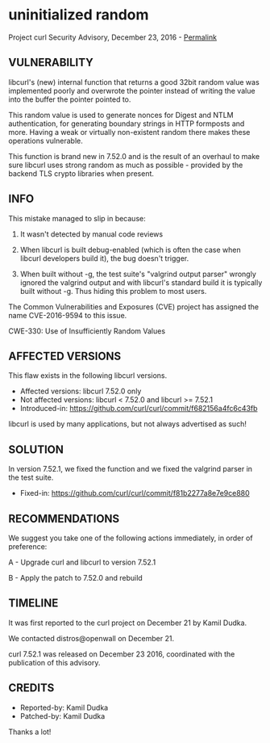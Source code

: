 uninitialized random
====================

Project curl Security Advisory, December 23, 2016 -
[Permalink](https://curl.se/docs/CVE-2016-9594.html)

VULNERABILITY
-------------

libcurl's (new) internal function that returns a good 32bit random value was
implemented poorly and overwrote the pointer instead of writing the value into
the buffer the pointer pointed to.

This random value is used to generate nonces for Digest and NTLM
authentication, for generating boundary strings in HTTP formposts and
more. Having a weak or virtually non-existent random there makes these
operations vulnerable.

This function is brand new in 7.52.0 and is the result of an overhaul to make
sure libcurl uses strong random as much as possible - provided by the backend
TLS crypto libraries when present.

INFO
----

This mistake managed to slip in because:

 1. It wasn't detected by manual code reviews

 2. When libcurl is built debug-enabled (which is often the case when libcurl
    developers build it), the bug doesn't trigger.

 3. When built without -g, the test suite's "valgrind output parser" wrongly
    ignored the valgrind output and with libcurl's standard build it is
    typically built without -g. Thus hiding this problem to most users.

The Common Vulnerabilities and Exposures (CVE) project has assigned the name
CVE-2016-9594 to this issue.

CWE-330: Use of Insufficiently Random Values

AFFECTED VERSIONS
-----------------

This flaw exists in the following libcurl versions.

- Affected versions: libcurl 7.52.0 only
- Not affected versions: libcurl < 7.52.0 and libcurl >= 7.52.1
- Introduced-in: https://github.com/curl/curl/commit/f682156a4fc6c43fb

libcurl is used by many applications, but not always advertised as such!

SOLUTION
------------

In version 7.52.1, we fixed the function and we fixed the valgrind parser in
the test suite.

- Fixed-in: https://github.com/curl/curl/commit/f81b2277a8e7e9ce880

RECOMMENDATIONS
---------------

We suggest you take one of the following actions immediately, in order of
preference:

 A - Upgrade curl and libcurl to version 7.52.1

 B - Apply the patch to 7.52.0 and rebuild

TIMELINE
---------

It was first reported to the curl project on December 21 by Kamil Dudka.

We contacted distros@openwall on December 21.

curl 7.52.1 was released on December 23 2016, coordinated with the publication
of this advisory.

CREDITS
-------

- Reported-by: Kamil Dudka
- Patched-by: Kamil Dudka

Thanks a lot!


